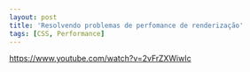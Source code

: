 ```yaml
---
layout: post
title: 'Resolvendo problemas de perfomance de renderização'
tags: [CSS, Performance]
---
```


<https://www.youtube.com/watch?v=2vFrZXWiwIc>
